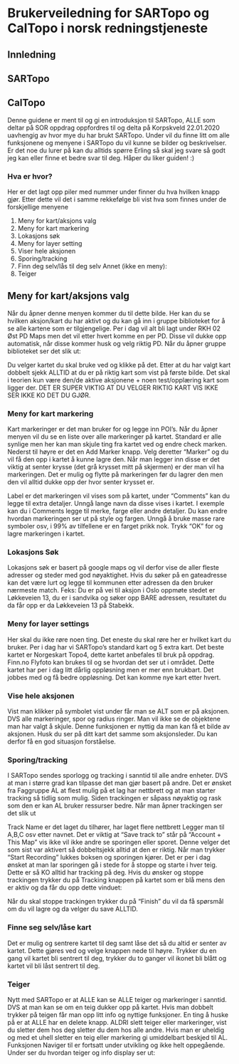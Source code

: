 # Brukerveiledning for SARTopo og CalTopo i norsk redningstjeneste
## Innledning
## SARTopo
## CalTopo
Denne guidene er ment til og gi en introduksjon til SARTopo, ALLE som deltar på SOR
oppdrag oppfordres til og delta på Korpskveld 22.01.2020 uavhengig av hvor mye du har
brukt SARTopo.
Under vil du finne litt om alle funksjonene og menyene i SARTopo du vil kunne se bilder og
beskrivelser. Er det noe du lurer på kan du alltids spørre Erling så skal jeg svare så godt jeg
kan eller finne et bedre svar til deg.
Håper du liker guiden! :)

### Hva er hvor?
Her er det lagt opp piler med nummer under finner du hva hvilken knapp gjør. Etter dette vil
det i samme rekkefølge bli vist hva som finnes under de forskjellige menyene
1. Meny for kart/aksjons valg
2. Meny for kart markering
3. Lokasjons søk
4. Meny for layer setting
5. Viser hele aksjonen
6. Sporing/tracking
7. Finn deg selv/lås til deg selv
Annet (ikke en meny):
8. Teiger

## Meny for kart/aksjons valg
Når du åpner denne menyen kommer du til dette bilde. Her kan du se hvilken aksjon/kart du
har aktivt og du kan gå inn i gruppe biblioteket for å se alle kartene som er tilgjengelige. Per i
dag vil alt bli lagt under RKH 02 Øst PD Maps men det vil etter hvert komme en per PD.
Disse vil dukke opp automatisk, når disse kommer husk og velg riktig PD.
Når du åpner gruppe biblioteket ser det slik ut:

Du velger kartet du skal bruke ved og klikke på det. Etter at du har valgt kart dobbelt sjekk
ALLTID at du er på riktig kart som vist på første bilde. Det skal i teorien kun være den/de
aktive aksjonene + noen test/opplæring kart som ligger der.
DET ER SUPER VIKTIG AT DU VELGER RIKTIG KART VIS IKKE SER IKKE KO DET DU
GJØR.

### Meny for kart markering
Kart markeringer er det man bruker for og legge inn POI’s. Når du åpner menyen vil du se
en liste over alle markeringer på kartet. Standard er alle synlige men her kan man skjule ting
fra kartet ved og endre check marken. Nederst til høyre er det en Add Marker knapp. Velg
deretter “Marker” og du vil få den opp i kartet å kunne lagre den. Når man legger inn disse er
det viktig at senter krysse (det grå krysset mitt på skjermen) er der man vil ha markeringen.
Det er mulig og flytte på markeringen før du lagrer den men den vil alltid dukke opp der hvor
senter krysset er.

Label er det markeringen vil vises som på kartet, under “Comments” kan du legge til extra
detaljer. Unngå lange navn da disse vises i kartet. I exemple kan du i Comments legge til
merke, farge eller andre detaljer. Du kan endre hvordan markeringen ser ut på style og
fargen. Unngå å bruke masse rare symboler osv, i 99% av tilfellene er en farget prikk nok.
Trykk “OK” for og lagre markeringen i kartet.

### Lokasjons Søk
Lokasjons søk er basert på google maps og vil derfor vise de aller fleste adresser og steder
med god nøyaktighet. Hvis du søker på en gateadresse kan det være lurt og legge til
kommunen etter adressen da den bruker nærmeste match.
Feks: Du er på vei til aksjon i Oslo oppmøte stedet er Løkkeveien 13, du er i sandvika og
søker opp BARE adressen, resultatet du da får opp er da Løkkeveien 13 på Stabekk.

### Meny for layer settings
Her skal du ikke røre noen ting. Det eneste du skal røre her er hvilket kart du bruker.
Per i dag har vi SARTopo’s standard kart og 5 extra kart.
Det beste kartet er Norgeskart Topo4, dette kartet anbefales til bruk på oppdrag.
Finn.no Flyfoto kan brukes til og se hvordan det ser ut i området. Dette kartet har per i dag
litt dårlig oppløsning men er mer enn brukbart. Det jobbes med og få bedre oppløsning. Det
kan komme nye kart etter hvert.

### Vise hele aksjonen
Vist man klikker på symbolet vist under får man se ALT som er på aksjonen. DVS alle
markeringer, spor og radius ringer. Man vil ikke se de objektene man har valgt å skjule.
Denne funksjonen er nyttig da man kan få et bilde av aksjonen. Husk du ser på ditt kart det
samme som aksjonsleder. Du kan derfor få en god situasjon forståelse.

### Sporing/tracking
I SARTopo sendes sporlogg og tracking i sanntid til alle andre enheter. DVS at man i større
grad kan tilpasse det man gjør basert på andre. Det er ønsket fra Faggruppe AL at flest
mulig på et lag har nettbrett og at man starter tracking så tidlig som mulig. Siden trackingen
er såpass nøyaktig og rask som den er kan AL bruker ressurser bedre.
Når man åpner trackingen ser det slik ut

Track Name er det laget du tilhører, har laget flere nettbrett Legger man til A,B,C osv etter
navnet. Det er viktig at “Save track to” står på “Account + This Map” vis ikke vil ikke andre se
sporingen eller sporet. Denne velger det som sist var aktivert så dobbeltsjekk alltid at den er
riktig. Når man trykker “Start Recording” lukkes boksen og sporingen kjører. Det er per i dag
ønsket at man lar sporingen gå i stede for å stoppe og starte i hver teig. Dette er så KO alltid
har tracking på deg.
Hvis du ønsker og stoppe trackingen trykker du på Tracking knappen på kartet som er blå
mens den er aktiv og da får du opp dette vinduet:

Når du skal stoppe trackingen trykker du på “Finish” du vil da få spørsmål om du vil lagre og
da velger du save ALLTID.

### Finne seg selv/låse kart
Det er mulig og sentrere kartet til deg samt låse det så du altid er senter av kartet. Dette
gjøres ved og velge knappen nede til høyre. Trykker du en gang vil kartet bli sentrert til deg,
trykker du to ganger vil ikonet bli blått og kartet vil bli låst sentrert til deg.

### Teiger
Nytt med SARTopo er at ALLE kan se ALLE teiger og markeringer i sanntid. DVS at man
kan se om en teig dukker opp på kartet. Hvis man dobbelt trykker på teigen får man opp litt
info og nyttige funksjoner. En ting å huske på er at ALLE har en delete knapp. ALDRI slett
teiger eller markeringer, vist du sletter dem hos deg sletter du dem hos alle andre. Hvis man
er uheldig og med et uhell sletter en teig eller markering gi umiddelbart beskjed til AL.
Funksjonen Naviger til er fortsatt under utvikling og ikke helt oppegående.
Under ser du hvordan teiger og info display ser ut:
